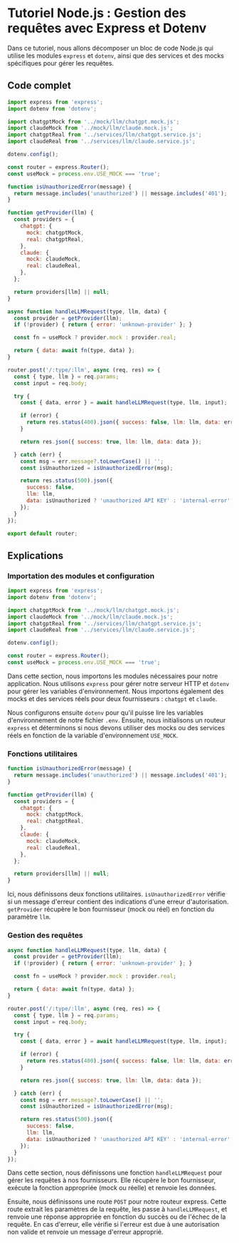 # Tutoriel Node.js : Gestion des requêtes avec Express et Dotenv

Dans ce tutoriel, nous allons décomposer un bloc de code Node.js qui utilise les modules `express` et `dotenv`, ainsi que des services et des mocks spécifiques pour gérer les requêtes.

## Code complet

```js
import express from 'express';
import dotenv from 'dotenv';

import chatgptMock from '../mock/llm/chatgpt.mock.js';
import claudeMock from '../mock/llm/claude.mock.js';
import chatgptReal from '../services/llm/chatgpt.service.js';
import claudeReal from '../services/llm/claude.service.js';

dotenv.config();

const router = express.Router();
const useMock = process.env.USE_MOCK === 'true';

function isUnauthorizedError(message) {
  return message.includes('unauthorized') || message.includes('401');
}

function getProvider(llm) {
  const providers = {
    chatgpt: {
      mock: chatgptMock,
      real: chatgptReal,
    },
    claude: {
      mock: claudeMock,
      real: claudeReal,
    },
  };

  return providers[llm] || null;
}

async function handleLLMRequest(type, llm, data) {
  const provider = getProvider(llm);
  if (!provider) { return { error: 'unknown-provider' }; }

  const fn = useMock ? provider.mock : provider.real;

  return { data: await fn(type, data) };
}

router.post('/:type/:llm', async (req, res) => {
  const { type, llm } = req.params;
  const input = req.body;

  try {
    const { data, error } = await handleLLMRequest(type, llm, input);

    if (error) {
      return res.status(400).json({ success: false, llm: llm, data: error });
    }

    return res.json({ success: true, llm: llm, data: data });

  } catch (err) {
    const msg = err.message?.toLowerCase() || '';
    const isUnauthorized = isUnauthorizedError(msg);

    return res.status(500).json({
      success: false,
      llm: llm,
      data: isUnauthorized ? 'unauthorized API KEY' : 'internal-error',
    });
  }
});

export default router;
```

## Explications

### Importation des modules et configuration

```js
import express from 'express';
import dotenv from 'dotenv';

import chatgptMock from '../mock/llm/chatgpt.mock.js';
import claudeMock from '../mock/llm/claude.mock.js';
import chatgptReal from '../services/llm/chatgpt.service.js';
import claudeReal from '../services/llm/claude.service.js';

dotenv.config();

const router = express.Router();
const useMock = process.env.USE_MOCK === 'true';
```

Dans cette section, nous importons les modules nécessaires pour notre application. Nous utilisons `express` pour gérer notre serveur HTTP et `dotenv` pour gérer les variables d'environnement. Nous importons également des mocks et des services réels pour deux fournisseurs : `chatgpt` et `claude`.

Nous configurons ensuite `dotenv` pour qu'il puisse lire les variables d'environnement de notre fichier `.env`. Ensuite, nous initialisons un routeur `express` et déterminons si nous devons utiliser des mocks ou des services réels en fonction de la variable d'environnement `USE_MOCK`.

### Fonctions utilitaires

```js
function isUnauthorizedError(message) {
  return message.includes('unauthorized') || message.includes('401');
}

function getProvider(llm) {
  const providers = {
    chatgpt: {
      mock: chatgptMock,
      real: chatgptReal,
    },
    claude: {
      mock: claudeMock,
      real: claudeReal,
    },
  };

  return providers[llm] || null;
}
```

Ici, nous définissons deux fonctions utilitaires. `isUnauthorizedError` vérifie si un message d'erreur contient des indications d'une erreur d'autorisation. `getProvider` récupère le bon fournisseur (mock ou réel) en fonction du paramètre `llm`.

### Gestion des requêtes

```js
async function handleLLMRequest(type, llm, data) {
  const provider = getProvider(llm);
  if (!provider) { return { error: 'unknown-provider' }; }

  const fn = useMock ? provider.mock : provider.real;

  return { data: await fn(type, data) };
}

router.post('/:type/:llm', async (req, res) => {
  const { type, llm } = req.params;
  const input = req.body;

  try {
    const { data, error } = await handleLLMRequest(type, llm, input);

    if (error) {
      return res.status(400).json({ success: false, llm: llm, data: error });
    }

    return res.json({ success: true, llm: llm, data: data });

  } catch (err) {
    const msg = err.message?.toLowerCase() || '';
    const isUnauthorized = isUnauthorizedError(msg);

    return res.status(500).json({
      success: false,
      llm: llm,
      data: isUnauthorized ? 'unauthorized API KEY' : 'internal-error',
    });
  }
});
```

Dans cette section, nous définissons une fonction `handleLLMRequest` pour gérer les requêtes à nos fournisseurs. Elle récupère le bon fournisseur, exécute la fonction appropriée (mock ou réelle) et renvoie les données.

Ensuite, nous définissons une route `POST` pour notre routeur express. Cette route extrait les paramètres de la requête, les passe à `handleLLMRequest`, et renvoie une réponse appropriée en fonction du succès ou de l'échec de la requête. En cas d'erreur, elle vérifie si l'erreur est due à une autorisation non valide et renvoie un message d'erreur approprié.